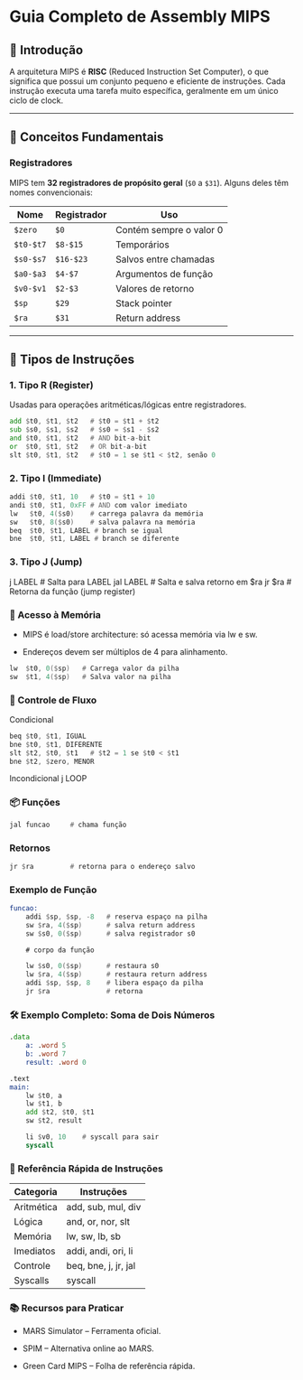 # Guia Completo de Assembly MIPS

## 📌 Introdução

A arquitetura MIPS é **RISC** (Reduced Instruction Set Computer), o que significa que possui um conjunto pequeno e eficiente de instruções. Cada instrução executa uma tarefa muito específica, geralmente em um único ciclo de clock.

---

## 🧠 Conceitos Fundamentais

### Registradores

MIPS tem **32 registradores de propósito geral** (`$0` a `$31`). Alguns deles têm nomes convencionais:

| Nome | Registrador | Uso                     |
|------|-------------|--------------------------|
| `$zero` | `$0`     | Contém sempre o valor 0   |
| `$t0-$t7` | `$8-$15` | Temporários              |
| `$s0-$s7` | `$16-$23` | Salvos entre chamadas    |
| `$a0-$a3` | `$4-$7` | Argumentos de função     |
| `$v0-$v1` | `$2-$3` | Valores de retorno       |
| `$sp`     | `$29`   | Stack pointer            |
| `$ra`     | `$31`   | Return address           |

---

## 🧮 Tipos de Instruções

### 1. **Tipo R (Register)**

Usadas para operações aritméticas/lógicas entre registradores.

```asm
add $t0, $t1, $t2   # $t0 = $t1 + $t2
sub $s0, $s1, $s2   # $s0 = $s1 - $s2
and $t0, $t1, $t2   # AND bit-a-bit
or  $t0, $t1, $t2   # OR bit-a-bit
slt $t0, $t1, $t2   # $t0 = 1 se $t1 < $t2, senão 0
```


### 2. Tipo I (Immediate)

```asm
addi $t0, $t1, 10   # $t0 = $t1 + 10
andi $t0, $t1, 0xFF # AND com valor imediato
lw   $t0, 4($s0)    # carrega palavra da memória
sw   $t0, 8($s0)    # salva palavra na memória
beq  $t0, $t1, LABEL # branch se igual
bne  $t0, $t1, LABEL # branch se diferente
```

### 3. Tipo J (Jump)

j LABEL           # Salta para LABEL
jal LABEL         # Salta e salva retorno em $ra
jr $ra            # Retorna da função (jump register)

### 🧰 Acesso à Memória

- MIPS é load/store architecture: só acessa memória via lw e sw.

- Endereços devem ser múltiplos de 4 para alinhamento.

```asm
lw  $t0, 0($sp)   # Carrega valor da pilha
sw  $t1, 4($sp)   # Salva valor na pilha
```

### 🔁 Controle de Fluxo
Condicional

```asm
beq $t0, $t1, IGUAL
bne $t0, $t1, DIFERENTE
slt $t2, $t0, $t1   # $t2 = 1 se $t0 < $t1
bne $t2, $zero, MENOR
```

Incondicional
j LOOP


### 📦 Funções

```asm
jal funcao     # chama função
```

### Retornos

```asm
jr $ra         # retorna para o endereço salvo
```

### Exemplo de Função

```asm
funcao:
    addi $sp, $sp, -8   # reserva espaço na pilha
    sw $ra, 4($sp)      # salva return address
    sw $s0, 0($sp)      # salva registrador s0

    # corpo da função

    lw $s0, 0($sp)      # restaura s0
    lw $ra, 4($sp)      # restaura return address
    addi $sp, $sp, 8    # libera espaço da pilha
    jr $ra              # retorna

```

### 🛠️ Exemplo Completo: Soma de Dois Números

```asm
.data
    a: .word 5
    b: .word 7
    result: .word 0

.text
main:
    lw $t0, a
    lw $t1, b
    add $t2, $t0, $t1
    sw $t2, result

    li $v0, 10    # syscall para sair
    syscall
```


### 📎 Referência Rápida de Instruções

| Categoria | Instruções 
|------|-------------|
| Aritmética | add, sub, mul, div | 
| Lógica | and, or, nor, slt |          
| Memória | lw, sw, lb, sb |
| Imediatos | addi, andi, ori, li | 
| Controle | beq, bne, j, jr, jal | 
| Syscalls | syscall | 


### 📚 Recursos para Praticar
- MARS Simulator – Ferramenta oficial.

- SPIM – Alternativa online ao MARS.

- Green Card MIPS – Folha de referência rápida.